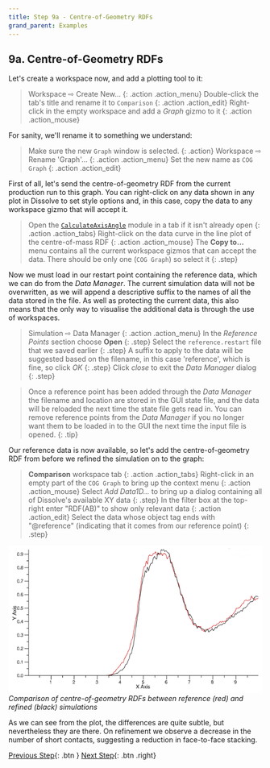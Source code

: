 ```yaml
---
title: Step 9a - Centre-of-Geometry RDFs
grand_parent: Examples
---
```


## 9a. Centre-of-Geometry RDFs

Let's create a workspace now, and add a plotting tool to it:

> Workspace &#8680; Create New...
{: .action .action_menu}
> Double-click the tab's title and rename it to `Comparison`
{: .action .action_edit}
> Right-click in the empty workspace and add a _Graph_ gizmo to it
{: .action .action_mouse}

For sanity, we'll rename it to something we understand:

> Make sure the new `Graph` window is selected.
{: .action}
> Workspace &#8680; Rename 'Graph'...
{: .action .action_menu}
> Set the new name as `COG Graph`
{: .action .action_edit}

First of all, let's send the centre-of-geometry RDF from the current production run to this graph. You can right-click on any data shown in any plot in Dissolve to set style options and, in this case, copy the data to any workspace gizmo that will accept it.

> Open the [`CalculateAxisAngle`](../../userguide/modules/calculateaxisangle) module in a tab if it isn't already open
{: .action .action_tabs}
> Right-click on the data curve in the line plot of the centre-of-mass RDF
{: .action .action_mouse}
> The **Copy to...** menu contains all the current workspace gizmos that can accept the data. There should be only one (`COG Graph`) so select it
{: .step}

Now we must load in our restart point containing the reference data, which we can do from the _Data Manager_. The current simulation data will not be overwritten, as we will append a descriptive suffix to the names of all the data stored in the file. As well as protecting the current data, this also means that the only way to visualise the additional data is through the use of workspaces.

> Simulation &#8680; Data Manager
{: .action .action_menu}
> In the _Reference Points_ section choose **Open**
{: .step}
> Select the `reference.restart` file that we saved earlier
{: .step}
> A suffix to apply to the data will be suggested based on the filename, in this case 'reference', which is fine, so click _OK_
{: .step}
> Click _close_ to exit the _Data Manager_ dialog
{: .step}

> Once a reference point has been added through the _Data Manager_ the filename and location are stored in the GUI state file, and the data will be reloaded the next time the state file gets read in. You can remove reference points from the _Data Manager_ if you no longer want them to be loaded in to the GUI the next time the input file is opened.
{: .tip}

Our reference data is now available, so let's add the centre-of-geometry RDF from before we refined the simulation on to the graph:

> **Comparison** workspace tab
{: .action .action_tabs}
> Right-click in an empty part of the `COG Graph` to bring up the context menu
{: .action .action_mouse}
> Select _Add Data1D..._ to bring up a dialog containing all of Dissolve's available XY data
{: .step}
> In the filter box at the top-right enter "RDF(AB)" to show only relevant data
{: .action .action_edit}
> Select the data whose object tag ends with "@reference" (indicating that it comes from our reference point)
{: .step}

![](compare-rdf.png)
_Comparison of centre-of-geometry RDFs between reference (red) and refined (black) simulations_

As we can see from the plot, the differences are quite subtle, but nevertheless they are there. On refinement we observe a decrease in the number of short contacts, suggesting a reduction in face-to-face stacking.

[Previous Step](/docs/examples/benzene/step9){: .btn }   [Next Step](/docs/examples/benzene/step9b){: .btn .right}
